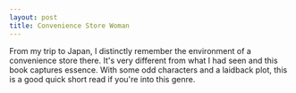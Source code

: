 ```yaml
---
layout: post
title: Convenience Store Woman
---
```


From my trip to Japan, I distinctly remember the environment of a convenience store there. It's very different from what I had seen and this book captures essence. With some odd characters and a laidback plot, this is a good quick short read if you're into this genre.
